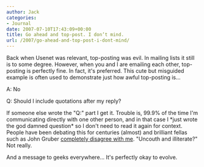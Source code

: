 ```yaml
---
author: Jack
categories:
- Journal
date: 2007-07-10T17:43:09+00:00
title: Go ahead and top-post. I don’t mind.
url: /2007/go-ahead-and-top-post-i-dont-mind/
---
```


Back when Usenet was relevant, top-posting was evil. In mailing lists it still is to some degree. However, when you and I are emailing each other, top-posting is perfectly fine. In fact, it's preferred. This cute but misguided example is often used to demonstrate just how awful top-posting is&#8230; 

A: No 

Q: Should I include quotations after my reply? 

If someone else wrote the "Q:" part I get it. Trouble is, 99.9% of the time I'm communicating directly with one other person, and in that case I \*just wrote the god damned question\* so I don't need to read it again for context. People have been debating this for centuries (almost) and brilliant fellas such as John Gruber [completely disagree with me][1]. "Uncouth and illiterate?" Not really. 

And a message to geeks everywhere&#8230; It's perfectly okay to evolve.

 [1]: http://daringfireball.net/2007/07/non_top_posting_scripts